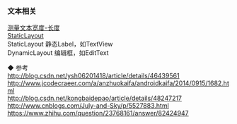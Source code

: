### 文本相关  

[测量文本宽度-长度](fun/measure_text_length.md)  
[StaticLayout](library/StaticLayout.md)  
StaticLayout 静态Label，如TextView  
DynamicLayout 编辑框，如EditText  

◆ 参考  
http://blog.csdn.net/ysh06201418/article/details/46439561  
http://www.jcodecraeer.com/a/anzhuokaifa/androidkaifa/2014/0915/1682.html  
http://blog.csdn.net/kongbaidepao/article/details/48247217  
http://www.cnblogs.com/July-and-Sky/p/5527883.html  
https://www.zhihu.com/question/23768161/answer/82424947  
